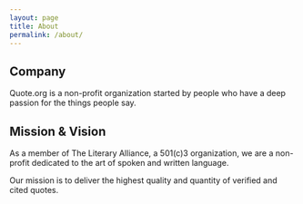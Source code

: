 ```yaml
---
layout: page
title: About
permalink: /about/
---
```


## Company
Quote.org is a non-profit organization started by people who have a deep passion for the things people say.

## Mission & Vision
As a member of The Literary Alliance, a 501(c)3 organization, we are a non-profit dedicated to the art of spoken and written language.

Our mission is to deliver the highest quality and quantity of verified and cited quotes.

